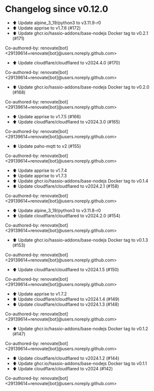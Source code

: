 # Changelog since v0.12.0
- ⬆️ Update alpine_3_19/python3 to v3.11.9-r0 
- ⬆️ Update apprise to v1.7.6 (#172) 
- ⬆️ Update ghcr.io/hassio-addons/base-nodejs Docker tag to v0.2.1 (#171)

Co-authored-by: renovate[bot] <29139614+renovate[bot]@users.noreply.github.com> 
- ⬆️ Update cloudflare/cloudflared to v2024.4.0 (#170)

Co-authored-by: renovate[bot] <29139614+renovate[bot]@users.noreply.github.com> 
- ⬆️ Update ghcr.io/hassio-addons/base-nodejs Docker tag to v0.2.0 (#168)

Co-authored-by: renovate[bot] <29139614+renovate[bot]@users.noreply.github.com> 
- ⬆️ Update apprise to v1.7.5 (#166) 
- ⬆️ Update cloudflare/cloudflared to v2024.3.0 (#165)

Co-authored-by: renovate[bot] <29139614+renovate[bot]@users.noreply.github.com> 
- ⬆️ Update paho-mqtt to v2 (#155)

Co-authored-by: renovate[bot] <29139614+renovate[bot]@users.noreply.github.com> 
- ⬆️ Update apprise to v1.7.4 
- ⬆️ Update apprise to v1.7.3 
- ⬆️ Update ghcr.io/hassio-addons/base-nodejs Docker tag to v0.1.4 
- ⬆️ Update cloudflare/cloudflared to v2024.2.1 (#158)

Co-authored-by: renovate[bot] <29139614+renovate[bot]@users.noreply.github.com> 
- ⬆️ Update alpine_3_19/python3 to v3.11.8-r0 
- ⬆️ Update cloudflare/cloudflared to v2024.2.0 (#154)

Co-authored-by: renovate[bot] <29139614+renovate[bot]@users.noreply.github.com> 
- ⬆️ Update ghcr.io/hassio-addons/base-nodejs Docker tag to v0.1.3 (#153)

Co-authored-by: renovate[bot] <29139614+renovate[bot]@users.noreply.github.com> 
- ⬆️ Update cloudflare/cloudflared to v2024.1.5 (#150)

Co-authored-by: renovate[bot] <29139614+renovate[bot]@users.noreply.github.com> 
- ⬆️ Update apprise to v1.7.2 
- ⬆️ Update cloudflare/cloudflared to v2024.1.4 (#149) 
- ⬆️ Update cloudflare/cloudflared to v2024.1.3 (#148)

Co-authored-by: renovate[bot] <29139614+renovate[bot]@users.noreply.github.com> 
- ⬆️ Update ghcr.io/hassio-addons/base-nodejs Docker tag to v0.1.2 (#147)

Co-authored-by: renovate[bot] <29139614+renovate[bot]@users.noreply.github.com> 
- ⬆️ Update cloudflare/cloudflared to v2024.1.2 (#144) 
- ⬆️ Update ghcr.io/hassio-addons/base-nodejs Docker tag to v0.1.1 
- ⬆️ Update cloudflare/cloudflared to v2024 (#142)

Co-authored-by: renovate[bot] <29139614+renovate[bot]@users.noreply.github.com> 
